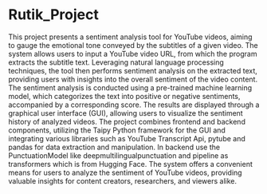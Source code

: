 # Rutik_Project
This project presents a sentiment analysis tool for YouTube videos, aiming to gauge the emotional tone conveyed by the subtitles of a given video. The system allows users to input a YouTube video URL, from which the program extracts the subtitle text. Leveraging natural language processing techniques, the tool then performs sentiment analysis on the extracted text, providing users with insights into the overall sentiment of the video content. The sentiment analysis is conducted using a pre-trained machine learning model, which categorizes the text into positive or negative sentiments, accompanied by a corresponding score. The results are displayed through a graphical user interface (GUI), allowing users to visualize the sentiment history of analyzed videos. The project combines frontend and backend components, utilizing the Taipy Python framework for the GUI and integrating various libraries such as YouTube Transcript Api, pytube and pandas for data extraction and manipulation. In backend use the PunctuationModel like deepmultilingualpunctuation and pipeline as transformers which is from Hugging Face. The system offers a convenient means for users to analyze the sentiment of YouTube videos, providing valuable insights for content creators, researchers, and viewers alike.
